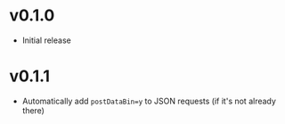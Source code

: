 # v0.1.0
* Initial release

# v0.1.1
* Automatically add `postDataBin=y` to JSON requests (if it's not already there)

